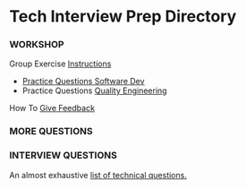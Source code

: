 Tech Interview Prep Directory
==================================


### WORKSHOP

Group Exercise [Instructions](https://github.com/BecksHookham/Tech_Interviews.md/blob/main/Groupwork.png)

- [Practice Questions Software Dev](https://github.com/BecksHookham/Tech_Interviews.md/blob/main/workshop_questions.md)
- Practice Questions [Quality Engineering](https://github.com/BecksHookham/Tech_Interviews.md/blob/main/practice_SDET.md)

How To [Give Feedback](https://github.com/BecksHookham/Tech_Interviews.md/blob/main/feedback.md)

### MORE QUESTIONS

### INTERVIEW QUESTIONS

An almost exhaustive [list of technical questions.](https://github.com/BecksHookham/Tech_Interviews.md/blob/main/database.md)


